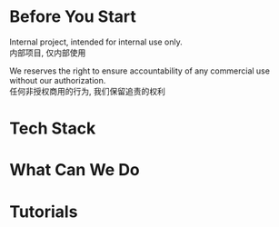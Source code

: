 # Before You Start
Internal project, intended for internal use only.   
内部项目, 仅内部使用

We reserves the right to ensure accountability of any commercial use without our authorization.  
任何非授权商用的行为, 我们保留追责的权利

# Tech Stack

# What Can We Do

# Tutorials
